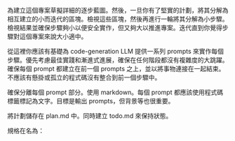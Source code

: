 為建立這個專案草擬詳細的逐步藍圖。然後，一旦你有了堅實的計劃，將其分解為相互建立的小而迭代的區塊。檢視這些區塊，然後再進行一輪將其分解為小步驟。檢視結果並確保步驟夠小以便安全實作，但又夠大以推進專案。迭代直到你覺得步驟對這個專案來說大小適中。

從這裡你應該有基礎為 code-generation LLM 提供一系列 prompts 來實作每個步驟。優先考慮最佳實踐和漸進式進展，確保在任何階段都沒有複雜度的大跳躍。確保每個 prompt 都建立在前一個 prompts 之上，並以將事物連接在一起結束。不應該有懸掛或孤立的程式碼沒有整合到前一個步驟中。

確保分離每個 prompt 部分。使用 markdown。每個 prompt 都應該使用程式碼標籤標記為文字。目標是輸出 prompts，但背景等也很重要。

將計劃儲存在 plan.md 中。同時建立 todo.md 來保持狀態。

規格在名為：
